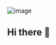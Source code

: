 

![image](https://github.com/user-attachments/assets/fe0b23c0-cdb1-4765-bcef-f140455aa447)

## Hi there 👋

<!--
**Gobind-Kailey/Gobind-Kailey** is a ✨ _special_ ✨ repository because its `README.md` (this file) appears on your GitHub profile.

Here are some ideas to get you started:

- 🔭 I’m currently working on ...
- 🌱 I’m currently learning ...
- 👯 I’m looking to collaborate on ...
- 🤔 I’m looking for help with ...
- 💬 Ask me about ...
- 📫 How to reach me: ...
- 😄 Pronouns: ...
- ⚡ Fun fact: ...
-->
